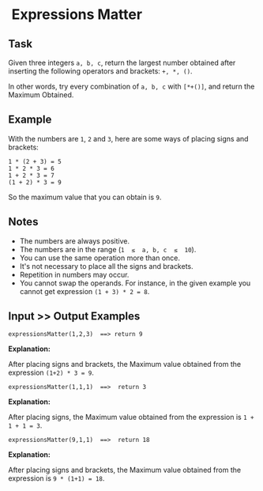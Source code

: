 #  Expressions Matter

## Task

Given three integers `a, b, c`, return the largest number obtained after inserting the following operators and brackets: `+, *, ()`.

In other words, try every combination of `a, b, c` with `[*+()]`, and return the Maximum Obtained.

## Example

With the numbers are `1`, `2` and `3`, here are some ways of placing signs and brackets:

```
1 * (2 + 3) = 5
1 * 2 * 3 = 6
1 + 2 * 3 = 7
(1 + 2) * 3 = 9
```

So the maximum value that you can obtain is `9`.

## Notes

* The numbers are always positive.
* The numbers are in the range (`1  ≤  a, b, c  ≤  10`).
* You can use the same operation more than once.
* It's not necessary to place all the signs and brackets.
* Repetition in numbers may occur.
* You cannot swap the operands. For instance, in the given example you cannot get expression `(1 + 3) * 2 = 8`.

## Input >> Output Examples

```
expressionsMatter(1,2,3)  ==> return 9
```

**Explanation:**

After placing signs and brackets, the Maximum value obtained from the expression `(1+2) * 3 = 9`.

```
expressionsMatter(1,1,1)  ==>  return 3
```

**Explanation:**

After placing signs, the Maximum value obtained from the expression is `1 + 1 + 1 = 3`.

```
expressionsMatter(9,1,1)  ==>  return 18
```

**Explanation:**

After placing signs and brackets, the Maximum value obtained from the expression is `9 * (1+1) = 18`.
